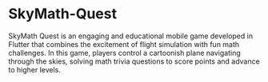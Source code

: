 # SkyMath-Quest
SkyMath Quest is an engaging and educational mobile game developed in Flutter that combines the excitement of flight simulation with fun math challenges. In this game, players control a cartoonish plane navigating through the skies, solving math trivia questions to score points and advance to higher levels.
